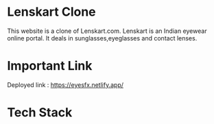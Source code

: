 # Lenskart Clone 
This website is a clone of Lenskart.com.
Lenskart is an Indian eyewear online portal. It deals in sunglasses,eyeglasses and contact lenses. 

# Important Link
Deployed link : https://eyesfx.netlify.app/

# Tech Stack

<i class="\f015"> </i>
          
          
